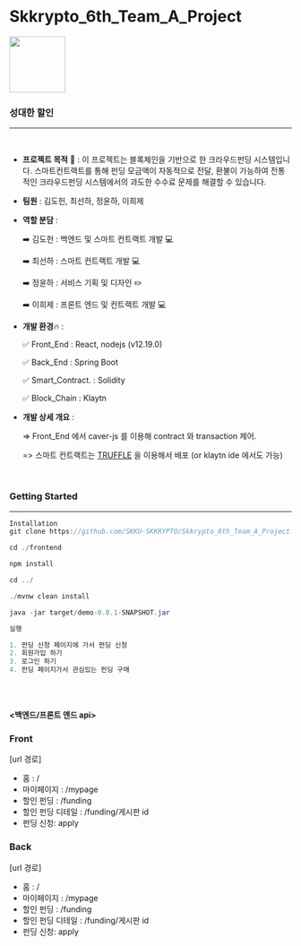 # Skkrypto_6th_Team_A_Project



<img src="https://user-images.githubusercontent.com/48006103/100912096-67611b00-3513-11eb-9b21-d0b1636ff051.png " width="100">

### 성대한 할인

-----



</br>

- **프로젝트 목적** :triangular_flag_on_post: : 이 프로젝트는 블록체인을 기반으로 한 크라우드펀딩 시스템입니다. 스마트컨트랙트를 통해 펀딩 모금액이 자동적으로 전달, 환불이 가능하여 전통적인 크라우드펀딩 시스템에서의 과도한 수수료 문제를 해결할 수 있습니다.

- **팀원** : 김도헌, 최선하, 정윤하, 이희제

- **역할 분담** : 

  :arrow_right: 김도헌 : 백엔드 및 스마트 컨트랙트 개발 :computer:

  :arrow_right: 최선하 : 스마트 컨트랙트 개발 :computer:

  :arrow_right: 정윤하 : 서비스 기획 및 디자인 :pencil2:

  :arrow_right: 이희제 : 프론트 엔드 및 컨트랙트 개발 :computer:



- **개발 환경**:fire: : 

  :white_check_mark: Front_End : React, nodejs (v12.19.0)

  :white_check_mark: Back_End : Spring Boot

  :white_check_mark: Smart_Contract. : Solidity

  :white_check_mark: Block_Chain : Klaytn

  

- **개발 상세 개요** :

  =>  Front_End 에서 caver-js 를 이용해 contract 와 transaction 제어.

  =>  스마트 컨트랙트는 [TRUFFLE](https://www.trufflesuite.com) 을 이용해서 배포 (or klaytn ide 에서도 가능)

</br>

### Getting Started

----



```java
Installation 
git clone https://github.com/SKKU-SKKRYPTO/Skkrypto_6th_Team_A_Project.git

cd ./frontend 

npm install 

cd ../

./mvnw clean install 

java -jar target/demo-0.0.1-SNAPSHOT.jar

실행

1. 펀딩 신청 페이지에 가서 펀딩 신청
2. 회원가입 하기
3. 로그인 하기
4. 펀딩 페이지가서 관심있는 펀딩 구매
```

</br></br>





**<백엔드/프론트 엔드 api>**

### Front 

[url 경로]

- 홈 : /
- 마이페이지 : /mypage
- 할인 펀딩 : /funding
- 할인 펀딩 디테일 : /funding/게시판 id
- 펀딩 신청: apply

### Back

[url 경로]

- 홈 : /
- 마이페이지 : /mypage
- 할인 펀딩 : /funding
- 할인 펀딩 디테일 : /funding/게시판 id
- 펀딩 신청: apply

</br></br>

